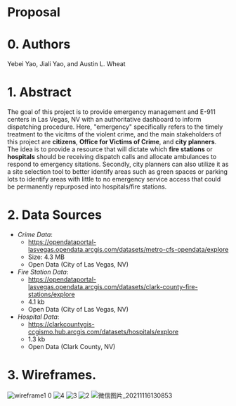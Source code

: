 # Proposal

# 0. Authors
Yebei Yao, Jiali Yao, and Austin L. Wheat
# 1. Abstract
The goal of this project is to provide emergency management and E-911 centers in Las Vegas, NV with an authoritative dashboard to inform dispatching procedure. Here, "emergency" specifically refers to the timely treatment to the vicitms of the violent crime, and the main stakeholders of this project are **citizens**, **Office for Victims of Crime**, and **city planners**. The idea is to provide a resource that will dictate which **fire stations** or **hospitals** should be receiving dispatch calls and allocate ambulances to respond to emergency sitations. Secondly, city planners can also utilize it as a site selection tool to better identify areas such as green spaces or parking lots to identify areas with little to no emergency service access that could be permanently repurposed into hospitals/fire stations.
# 2. Data Sources
   * *Crime Data*:<br> 
        - https://opendataportal-lasvegas.opendata.arcgis.com/datasets/metro-cfs-opendata/explore<br>
        - Size: 4.3 MB
        - Open Data (City of Las Vegas, NV)
   * *Fire Station Data*:
      - https://opendataportal-lasvegas.opendata.arcgis.com/datasets/clark-county-fire-stations/explore
      - 4.1 kb
      - Open Data (City of Las Vegas, NV)
   * *Hospital Data*: 
      - https://clarkcountygis-ccgismo.hub.arcgis.com/datasets/hospitals/explore
      -  1.3 kb
      -  Open Data (Clark County, NV)
# 3. Wireframes.
![wireframe1 0](https://user-images.githubusercontent.com/89946784/142337019-53ba8021-0426-42c6-ae85-d08f4833b55d.jpg)
![4](https://user-images.githubusercontent.com/89946784/142109661-52d0f626-637c-4546-8445-9651f4c1c918.jpg)
![3](https://user-images.githubusercontent.com/89946784/142109671-ce3c3382-70a1-4e6f-a05d-1f5941cd69b6.jpg)
![2](https://user-images.githubusercontent.com/89946784/142109675-40e8b1e8-487f-4ba6-8e58-04d0a7d6269e.jpg)
![微信图片_20211116130853](https://user-images.githubusercontent.com/89946784/142109681-a0d69d22-97d2-43b5-8e69-087bd83f27c6.jpg)
